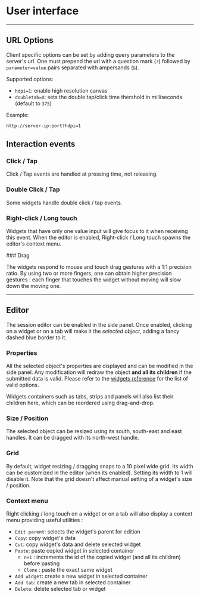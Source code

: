 # User interface


----

## URL Options

Client specific options can be set by adding query parameters to the server's url. One must prepend the url with a question mark (`?`) followed by `parameter=value` pairs separated with ampersands (`&`).

Supported options:

- `hdpi=1`: enable high resolution canvas
- `doubletab=X`: sets the double tap/click time thershold in milliseconds (default to `375`)

Example:

`http://server-ip:port?hdpi=1`

## Interaction events

### Click / Tap

Click / Tap events are handled at pressing time, not releasing.

### Double Click / Tap

Some widgets handle double click / tap events.

### Right-click / Long touch

Widgets that have only one value input will give focus to it when receiving this event. When the editor is enabled, Right-click / Long touch spawns the editor's context menu.

### Drag

The widgets respond to mouse and touch drag gestures with a 1:1 precision ratio. By using two or more fingers, one can obtain higher precision gestures : each finger that touches the widget without moving will slow down the moving one.


----


## Editor

The session editor can be enabled in the side panel. Once enabled, clicking on a widget or on a tab will make it the *selected object*, adding a fancy dashed blue border to it.


### Properties

All the selected object's properties are displayed and can be modified in the side panel. Any modification will redraw the object **and all its children** if the submitted data is valid. Please refer to the [widgets reference](widgets-properties.md) for the list of valid options.

Widgets containers such as tabs, strips and panels will also list their children here, which can be reordered using drag-and-drop.

### Size / Position

The selected object can be resized using its south, south-east and east handles. It can be dragged with its north-west handle.

### Grid

By default, widget resizing / dragging snaps to a 10 pixel wide grid. Its width can be customized in the editor (when its enabled). Setting its width to 1 will disable it. Note that the grid doesn't affect manual setting of a widget's size / position.

### Context menu

Right clicking / long touch on a widget or on a tab will also display a context menu providing useful utilities :

- `Edit parent`: selects the widget's parent for edition
- `Copy`: copy widget's data
- `Cut`: copy widget's data and delete selected widget
- `Paste`: paste copied widget in selected container
  - `n+1` : increments the id of the copied widget (and all its children) before pasting
  - `Clone` : paste the exact same widget
- `Add widget`: create a new widget in selected container
- `Add tab`: create a new tab in selected container
- `Delete`: delete selected tab or widget
